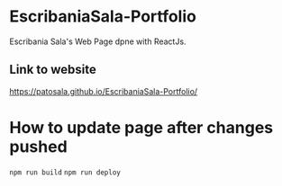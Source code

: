 # EscribaniaSala-Portfolio
Escribania Sala's Web Page dpne with ReactJs.

## Link to website
https://patosala.github.io/EscribaniaSala-Portfolio/

# How to update page after changes pushed
```npm run build```
```npm run deploy```
